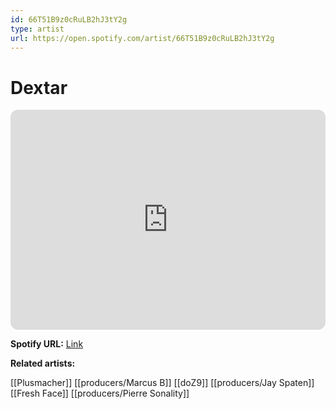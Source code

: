 ```yaml
---
id: 66T51B9z0cRuLB2hJ3tY2g
type: artist
url: https://open.spotify.com/artist/66T51B9z0cRuLB2hJ3tY2g
---
```

# Dextar

<iframe style="border-radius:12px" src="https://open.spotify.com/embed/artist/66T51B9z0cRuLB2hJ3tY2g" width="100%" height="352" frameBorder="0" allowfullscreen="" allow="autoplay; clipboard-write; encrypted-media; fullscreen; picture-in-picture" loading="lazy"></iframe>

**Spotify URL:** [Link](https://open.spotify.com/artist/66T51B9z0cRuLB2hJ3tY2g)

**Related artists:**

[[Plusmacher]]
[[producers/Marcus B]]
[[doZ9]]
[[producers/Jay Spaten]]
[[Fresh Face]]
[[producers/Pierre Sonality]]
